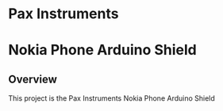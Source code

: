 # Pax Instruments
# Nokia Phone Arduino Shield

## Overview
This project is the Pax Instruments Nokia Phone Arduino Shield

